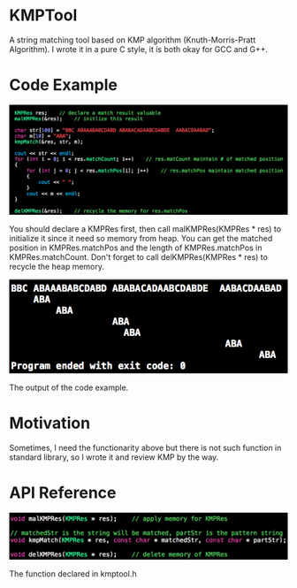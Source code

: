 # KMPTool

A string matching tool based on KMP algorithm (Knuth-Morris-Pratt Algorithm).
I wrote it in a pure C style, it is both okay for GCC and G++.

# Code Example
![Alt text](https://github.com/lhCheung1991/KMPTool/blob/master/code_example.png?raw=true "Optional Title")

You should declare a KMPRes first, then call malKMPRes(KMPRes * res) to initialize it since it need so memory from heap. You can get the matched position in KMPRes.matchPos and the length of KMPRes.matchPos in KMPRes.matchCount. Don't forget to call delKMPRes(KMPRes * res) to recycle the heap memory.

![Alt text](https://github.com/lhCheung1991/KMPTool/blob/master/code_example_output.png?raw=true "Optional Title")

The output of the code example.

# Motivation

Sometimes, I need the functionarity above but there is not such function in standard library, so I wrote it and review KMP by the way.

# API Reference

![Alt text](https://github.com/lhCheung1991/KMPTool/blob/master/code_example_api.png?raw=true "Optional Title")

The function declared in kmptool.h
